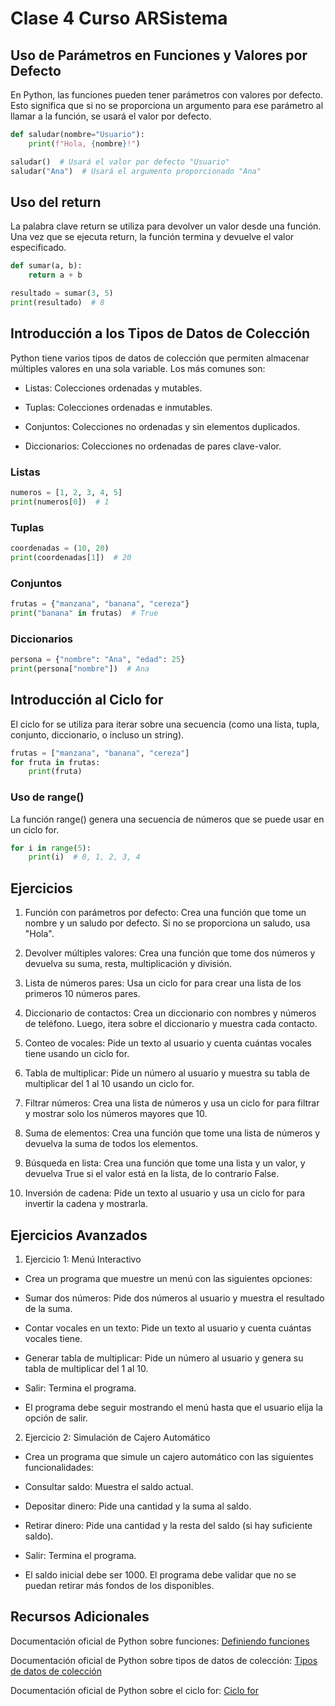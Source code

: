 # Clase 4 Curso ARSistema
## Uso de Parámetros en Funciones y Valores por Defecto
En Python, las funciones pueden tener parámetros con valores por defecto. Esto significa que si no se proporciona un argumento para ese parámetro al llamar a la función, se usará el valor por defecto.

```python
def saludar(nombre="Usuario"):
    print(f"Hola, {nombre}!")

saludar()  # Usará el valor por defecto "Usuario"
saludar("Ana")  # Usará el argumento proporcionado "Ana"
```

## Uso del return
La palabra clave return se utiliza para devolver un valor desde una función. Una vez que se ejecuta return, la función termina y devuelve el valor especificado.

```python
def sumar(a, b):
    return a + b

resultado = sumar(3, 5)
print(resultado)  # 8
```
## Introducción a los Tipos de Datos de Colección
Python tiene varios tipos de datos de colección que permiten almacenar múltiples valores en una sola variable. Los más comunes son:

- Listas: Colecciones ordenadas y mutables.

- Tuplas: Colecciones ordenadas e inmutables.

- Conjuntos: Colecciones no ordenadas y sin elementos duplicados.

- Diccionarios: Colecciones no ordenadas de pares clave-valor.

### Listas
```python
numeros = [1, 2, 3, 4, 5]
print(numeros[0])  # 1
```
### Tuplas
```python
coordenadas = (10, 20)
print(coordenadas[1])  # 20
```
### Conjuntos
```python
frutas = {"manzana", "banana", "cereza"}
print("banana" in frutas)  # True
```
### Diccionarios
```python
persona = {"nombre": "Ana", "edad": 25}
print(persona["nombre"])  # Ana
```

## Introducción al Ciclo for
El ciclo for se utiliza para iterar sobre una secuencia (como una lista, tupla, conjunto, diccionario, o incluso un string).

```python
frutas = ["manzana", "banana", "cereza"]
for fruta in frutas:
    print(fruta)
```
### Uso de range()
La función range() genera una secuencia de números que se puede usar en un ciclo for.

```python
for i in range(5):
    print(i)  # 0, 1, 2, 3, 4
```

## Ejercicios
1. Función con parámetros por defecto: Crea una función que tome un nombre y un saludo por defecto. Si no se proporciona un saludo, usa "Hola".

2. Devolver múltiples valores: Crea una función que tome dos números y devuelva su suma, resta, multiplicación y división.

3. Lista de números pares: Usa un ciclo for para crear una lista de los primeros 10 números pares.

4. Diccionario de contactos: Crea un diccionario con nombres y números de teléfono. Luego, itera sobre el diccionario y muestra cada contacto.

5. Conteo de vocales: Pide un texto al usuario y cuenta cuántas vocales tiene usando un ciclo for.

6. Tabla de multiplicar: Pide un número al usuario y muestra su tabla de multiplicar del 1 al 10 usando un ciclo for.

7. Filtrar números: Crea una lista de números y usa un ciclo for para filtrar y mostrar solo los números mayores que 10.

8. Suma de elementos: Crea una función que tome una lista de números y devuelva la suma de todos los elementos.

9. Búsqueda en lista: Crea una función que tome una lista y un valor, y devuelva True si el valor está en la lista, de lo contrario False.

10. Inversión de cadena: Pide un texto al usuario y usa un ciclo for para invertir la cadena y mostrarla.

## Ejercicios Avanzados

1. Ejercicio 1: Menú Interactivo
- Crea un programa que muestre un menú con las siguientes opciones:

- Sumar dos números: Pide dos números al usuario y muestra el resultado de la suma.

- Contar vocales en un texto: Pide un texto al usuario y cuenta cuántas vocales tiene.

- Generar tabla de multiplicar: Pide un número al usuario y genera su tabla de multiplicar del 1 al 10.

- Salir: Termina el programa.

- El programa debe seguir mostrando el menú hasta que el usuario elija la opción de salir.

2. Ejercicio 2: Simulación de Cajero Automático
- Crea un programa que simule un cajero automático con las siguientes funcionalidades:

- Consultar saldo: Muestra el saldo actual.

- Depositar dinero: Pide una cantidad y la suma al saldo.

- Retirar dinero: Pide una cantidad y la resta del saldo (si hay suficiente saldo).

- Salir: Termina el programa.

- El saldo inicial debe ser 1000. El programa debe validar que no se puedan retirar más fondos de los disponibles.

## Recursos Adicionales

Documentación oficial de Python sobre funciones: [Definiendo funciones](https://docs.python.org/es/3.13/tutorial/controlflow.html#defining-functions)

Documentación oficial de Python sobre tipos de datos de colección: [Tipos de datos de colección](https://docs.python.org/es/3.13/tutorial/datastructures.html)

Documentación oficial de Python sobre el ciclo for: [Ciclo for](https://docs.python.org/es/3.13/tutorial/controlflow.html#for-statements)